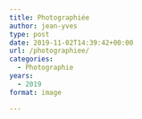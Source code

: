 ```yaml
---
title: Photographiée
author: jean-yves
type: post
date: 2019-11-02T14:39:42+00:00
url: /photographiee/
categories:
  - Photographie
years:
  - 2019
format: image

---
```

